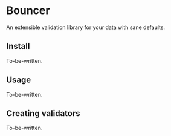 # Bouncer

An extensible validation library for your data with sane defaults.

## Install

To-be-written.

## Usage

To-be-written.

## Creating validators

To-be-written.